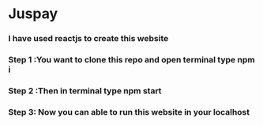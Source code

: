 # Juspay 

### I have used reactjs to create this website

### Step 1 :You want to clone this repo and open terminal type npm i 

### Step 2 :Then in terminal type npm start

### Step 3: Now you can able to run this website in your localhost

